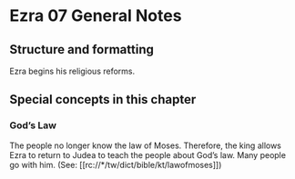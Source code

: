 # Ezra 07 General Notes

## Structure and formatting

Ezra begins his religious reforms.

## Special concepts in this chapter

### God’s Law

The people no longer know the law of Moses. Therefore, the king allows Ezra to return to Judea to teach the people about God’s law. Many people go with him. (See: [[rc://*/tw/dict/bible/kt/lawofmoses]])